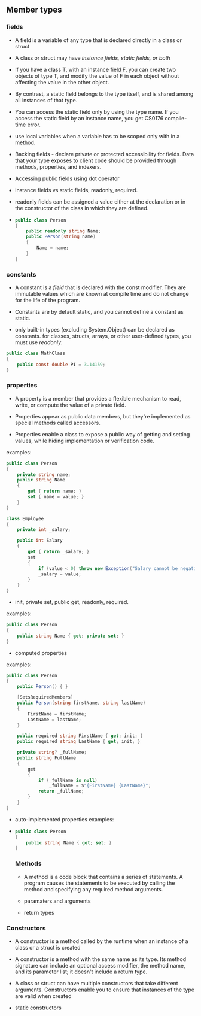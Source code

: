 ﻿## Member types

### fields

- A field is a variable of any type that is declared directly in a class or struct

- A class or struct may have *instance fields, static fields, or both* 

- If you have a class T, with an instance field F, you can create two objects of type T, and modify the value of F in each object without affecting the value in the other object. 

- By contrast, a static field belongs to the type itself, and is shared among all instances of that type.

- You can access the static field only by using the type name. If you access the static field by an instance name, you get CS0176 compile-time error.

- use local variables when a variable has to be scoped only with in a method.

- Backing fields -  declare private or protected accessibility for fields. 
  Data that your type exposes to client code should be provided through methods, properties, and indexers.

- Accessing public fields using dot operator

- instance fields vs static fields, readonly, required.

- readonly fields can be assigned a value either at the declaration or in the constructor of the class in which they are defined.

- ```csharp
  public class Person
  {
	  public readonly string Name;
	  public Person(string name)
	  {
		  Name = name;
	  }
  }
  ```

### constants

- A constant is a *field* that is declared with the const modifier. They are immutable values which are known at compile time and do not change for the life of the program.

- Constants are by default static, and you cannot define a constant as static.

- only built-in types (excluding System.Object) can be declared as constants. for classes, structs, arrays, or other user-defined types, you must use *readonly*.


```csharp
public class MathClass
{
	public const double PI = 3.14159;
}
```

### properties

- A property is a member that provides a flexible mechanism to read, write, or compute the value of a private field.

- Properties appear as public data members, but they're implemented as special methods called accessors.

- Properties enable a class to expose a public way of getting and setting values, while hiding implementation or verification code.

examples:
```csharp
public class Person
{
	private string name;
	public string Name
	{
		get { return name; }
		set { name = value; }
	}
}

class Employee
{
    private int _salary;

    public int Salary
    {
        get { return _salary; }
        set
        {
            if (value < 0) throw new Exception("Salary cannot be negative!");
            _salary = value;
        }
    }
}
```

- init, private set, public get, readonly, required.

examples:
```csharp
public class Person
{
	public string Name { get; private set; }
}
```

- computed properties
 
examples:
```csharp
public class Person
{
    public Person() { }

    [SetsRequiredMembers]
    public Person(string firstName, string lastName)
    {
        FirstName = firstName;
        LastName = lastName;
    }

    public required string FirstName { get; init; }
    public required string LastName { get; init; }

    private string? _fullName;
    public string FullName
    {
        get
        {
            if (_fullName is null)
                _fullName = $"{FirstName} {LastName}";
            return _fullName;
        }
    }
}
```

- auto-implemented properties
examples:
- ```csharp
  public class Person
  {
      public string Name { get; set; }
  }
  ```

  ### Methods

  - A method is a code block that contains a series of statements. A program causes the statements to be executed by calling the method and specifying any required method arguments.

  - paramaters and arguments

  - return types

 ### Constructors

 - A constructor is a method called by the runtime when an instance of a class or a struct is created

 - A constructor is a method with the same name as its type. Its method signature can include an optional access modifier, the method name, and its parameter list; it doesn't include a return type. 

 - A class or struct can have multiple constructors that take different arguments. Constructors enable you to ensure that instances of the type are valid when created

 - static constructors